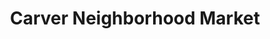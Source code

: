 ---
title: "Carver Neighborhood Market"
url: /atlanta/carver-neighborhood-market/
shop: supermarket
---